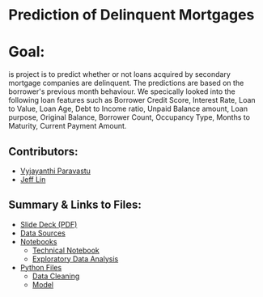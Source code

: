 # Prediction of Delinquent Mortgages

# Goal:
is project is to predict whether or not loans acquired by secondary mortgage companies are delinquent. The predictions are based on the borrower's previous month behaviour. We specically looked into the following loan features such as Borrower Credit Score, Interest Rate, Loan to Value, Loan Age, Debt to Income ratio, Unpaid Balance amount, Loan purpose, Original Balance, Borrower Count, Occupancy Type, Months to Maturity, Current Payment Amount.

## Contributors:
- [Vyjayanthi Paravastu](https://github.com/vyjayanthipp)
- [Jeff Lin](https://github.com/jleifnf)

## Summary & Links to Files:
- [Slide Deck (PDF)]()
- [Data Sources](data/)
- [Notebooks](notebooks/)
    - [Technical Notebook](notebooks/)
    - [Exploratory Data Analysis](notebooks/)
- [Python Files](python_files/)
    - [Data Cleaning](python_files/)
	- [Model](python_files/)
    
    


